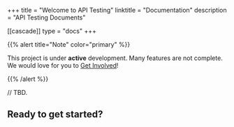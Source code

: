 +++
title = "Welcome to API Testing"
linktitle = "Documentation"
description = "API Testing Documents"

[[cascade]]
type = "docs"
+++

{{% alert title="Note" color="primary" %}}

This project is under **active** development. Many features are not complete. We would love for you to [Get Involved](/contributions)!

{{% /alert %}}

// TBD.

## Ready to get started?
